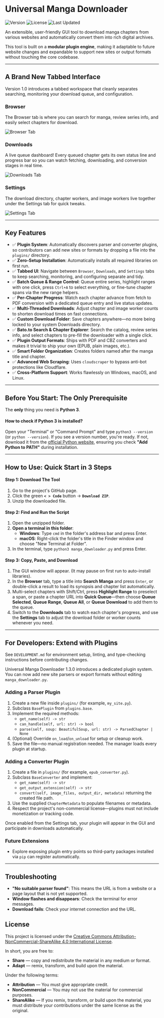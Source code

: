 # Universal Manga Downloader

![Version](https://img.shields.io/badge/version-1.3.0-orange)
![License](https://img.shields.io/badge/License-CC%20BY--NC--SA%204.0-yellow)
![Last Updated](https://img.shields.io/badge/last%20updated-2025--10--12-informational)

An extensible, user-friendly GUI tool to download manga chapters from various websites and automatically convert them into rich digital archives.

This tool is built on a **modular plugin engine**, making it adaptable to future website changes and expandable to support new sites or output formats without touching the core codebase.

---

## A Brand New Tabbed Interface

Version 1.0 introduces a tabbed workspace that cleanly separates searching, monitoring your download queue, and configuration.

### Browser
The Browser tab is where you can search for manga, review series info, and easily select chapters for download.

![Browser Tab](assets/Browser.png)

### Downloads
A live queue dashboard! Every queued chapter gets its own status line and progress bar so you can watch fetching, downloading, and conversion stages in real time.

![Downloads Tab](assets/Downloads.png)

### Settings
The download directory, chapter workers, and image workers live together under the Settings tab for quick tweaks.

![Settings Tab](assets/Settings.png)

---

## Key Features

-   ✅ **Plugin System**: Automatically discovers parser and converter plugins, so contributors can add new sites or formats by dropping a file into the `plugins/` directory.
-   ✅ **Zero-Setup Installation**: Automatically installs all required libraries on first run.
-   ✅ **Tabbed UI**: Navigate between `Browser`, `Downloads`, and `Settings` tabs to keep searching, monitoring, and configuring separate and tidy.
-   ✅ **Batch Queue & Range Control**: Queue entire series, highlight ranges with one click, press `Ctrl+A` to select everything, or fine-tune chapter spans via the new range helpers.
-   ✅ **Per-Chapter Progress**: Watch each chapter advance from fetch to PDF conversion with a dedicated queue entry and live status updates.
-   ✅ **Multi-Threaded Downloads**: Adjust chapter and image worker counts to shorten download times on fast connections.
-   ✅ **Custom Download Folder**: Save chapters anywhere—no more being locked to your system Downloads directory.
-   ✅ **Bato.to Search & Chapter Explorer**: Search the catalog, review series info, and select chapters to pre-fill the downloader with a single click.
-   ✅ **Plugin Output Formats**: Ships with PDF and CBZ converters and makes it trivial to ship your own (EPUB, plain images, etc.).
-   ✅ **Smart Folder Organization**: Creates folders named after the manga title and chapter.
-   ✅ **Advanced Web Scraping**: Uses `cloudscraper` to bypass anti-bot protections like Cloudflare.
-   ✅ **Cross-Platform Support**: Works flawlessly on Windows, macOS, and Linux.

---

## Before You Start: The Only Prerequisite

The **only** thing you need is **Python 3**.

#### How to check if Python 3 is installed?

Open your "Terminal" or "Command Prompt" and type `python3 --version` (or `python --version`). If you see a version number, you're ready. If not, download it from the [official Python website](https://www.python.org/downloads/), ensuring you check **"Add Python to PATH"** during installation.

---

## How to Use: Quick Start in 3 Steps

#### Step 1: Download The Tool
1.  Go to the project's GitHub page.
2.  Click the green **`< > Code`** button -> **`Download ZIP`**.
3.  Unzip the downloaded file.

#### Step 2: Find and Run the Script
1.  Open the unzipped folder.
2.  **Open a terminal in this folder**:
    -   **Windows**: Type `cmd` in the folder's address bar and press Enter.
    -   **macOS**: Right-click the folder's title in the Finder window and choose "New Terminal at Folder".
3.  In the terminal, type `python3 manga_downloader.py` and press Enter.

#### Step 3: Copy, Paste, and Download
1.  The GUI window will appear. (It may pause on first run to auto-install libraries).
2.  In the **Browser** tab, type a title into **Search Manga** and press `Enter`, or double-click a result to load its synopsis and chapter list automatically.
3.  Multi-select chapters with Shift/Ctrl, press **Highlight Range** to preselect a span, or paste a chapter URL into **Quick Queue**—then choose **Queue Selected**, **Queue Range**, **Queue All**, or **Queue Download** to add them to the queue.
4.  Switch to the **Downloads** tab to watch each chapter's progress, and use the **Settings** tab to adjust the download folder or worker counts whenever you need.

---

## For Developers: Extend with Plugins

See `DEVELOPMENT.md` for environment setup, linting, and type-checking instructions before contributing changes.

Universal Manga Downloader 1.3.0 introduces a dedicated plugin system. You can now add new site parsers or export formats without editing `manga_downloader.py`.

### Adding a Parser Plugin

1.  Create a new file inside `plugins/` (for example, `my_site.py`).
2.  Subclass `BasePlugin` from `plugins.base`.
3.  Implement the required methods:
    -   `get_name(self) -> str`
    -   `can_handle(self, url: str) -> bool`
    -   `parse(self, soup: BeautifulSoup, url: str) -> ParsedChapter | None`
4.  (Optional) Override `on_load`/`on_unload` for setup or cleanup work.
5.  Save the file—no manual registration needed. The manager loads every plugin at startup.

### Adding a Converter Plugin

1.  Create a file in `plugins/` (for example, `epub_converter.py`).
2.  Subclass `BaseConverter` and implement:
    -   `get_name(self) -> str`
    -   `get_output_extension(self) -> str`
    -   `convert(self, image_files, output_dir, metadata)` returning the created file path.
3.  Use the supplied `ChapterMetadata` to populate filenames or metadata.
4.  Respect the project's non-commercial license—plugins must not include monetization or tracking code.

Once enabled from the Settings tab, your plugin will appear in the GUI and participate in downloads automatically.

### Future Extensions

-   Explore exposing plugin entry points so third-party packages installed via `pip` can register automatically.

---

## Troubleshooting

-   **"No suitable parser found"**: This means the URL is from a website or a page layout that is not yet supported.
-   **Window flashes and disappears**: Check the terminal for error messages.
-   **Download fails**: Check your internet connection and the URL.

## License

This project is licensed under the [Creative Commons Attribution-NonCommercial-ShareAlike 4.0 International License](https://creativecommons.org/licenses/by-nc-sa/4.0/).

In short, you are free to:
-   **Share** — copy and redistribute the material in any medium or format.
-   **Adapt** — remix, transform, and build upon the material.

Under the following terms:
-   **Attribution** — You must give appropriate credit.
-   **NonCommercial** — You may not use the material for commercial purposes.
-   **ShareAlike** — If you remix, transform, or build upon the material, you must distribute your contributions under the same license as the original.
